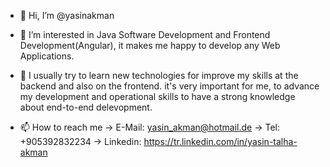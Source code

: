- 👋 Hi, I’m @yasinakman

- 👀 I’m interested in Java Software Development and Frontend Development(Angular), it makes me happy to develop any Web Applications.

- 🌱 I usually try to learn new technologies for improve my skills at the backend and also on the frontend. it's very important for me,
      to advance my development and operational skills to have a strong knowledge about end-to-end delevopment.

- 📫 How to reach me  -> E-Mail: yasin_akman@hotmail.de
                       -> Tel: +905392832234
                       -> Linkedin: https://tr.linkedin.com/in/yasin-talha-akman
